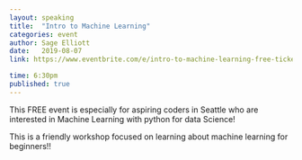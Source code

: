 ```yaml
---
layout: speaking
title:  "Intro to Machine Learning"
categories: event
author: Sage Elliott
date:   2019-08-07
link: https://www.eventbrite.com/e/intro-to-machine-learning-free-tickets-66412147521

time: 6:30pm
published: true
---
```


This FREE event is especially for aspiring coders in Seattle who are interested in Machine Learning with python for data Science!

This is a friendly workshop focused on learning about machine learning for beginners!!
